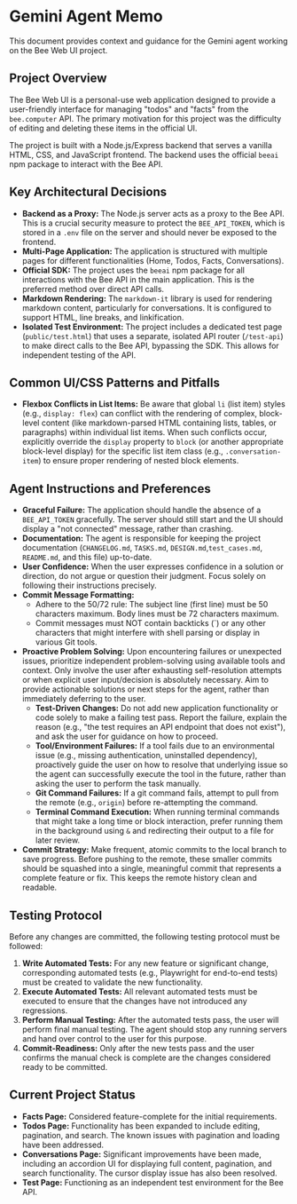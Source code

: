 # Gemini Agent Memo

This document provides context and guidance for the Gemini agent working on the Bee Web UI project.

## Project Overview

The Bee Web UI is a personal-use web application designed to provide a user-friendly interface for managing "todos" and "facts" from the `bee.computer` API. The primary motivation for this project was the difficulty of editing and deleting these items in the official UI.

The project is built with a Node.js/Express backend that serves a vanilla HTML, CSS, and JavaScript frontend. The backend uses the official `beeai` npm package to interact with the Bee API.

## Key Architectural Decisions

- **Backend as a Proxy:** The Node.js server acts as a proxy to the Bee API. This is a crucial security measure to protect the `BEE_API_TOKEN`, which is stored in a `.env` file on the server and should never be exposed to the frontend.
- **Multi-Page Application:** The application is structured with multiple pages for different functionalities (Home, Todos, Facts, Conversations).
- **Official SDK:** The project uses the `beeai` npm package for all interactions with the Bee API in the main application. This is the preferred method over direct API calls.
- **Markdown Rendering:** The `markdown-it` library is used for rendering markdown content, particularly for conversations. It is configured to support HTML, line breaks, and linkification.
- **Isolated Test Environment:** The project includes a dedicated test page (`public/test.html`) that uses a separate, isolated API router (`/test-api`) to make direct calls to the Bee API, bypassing the SDK. This allows for independent testing of the API.

## Common UI/CSS Patterns and Pitfalls

- **Flexbox Conflicts in List Items:** Be aware that global `li` (list item) styles (e.g., `display: flex`) can conflict with the rendering of complex, block-level content (like markdown-parsed HTML containing lists, tables, or paragraphs) within individual list items. When such conflicts occur, explicitly override the `display` property to `block` (or another appropriate block-level display) for the specific list item class (e.g., `.conversation-item`) to ensure proper rendering of nested block elements.

## Agent Instructions and Preferences

- **Graceful Failure:** The application should handle the absence of a `BEE_API_TOKEN` gracefully. The server should still start and the UI should display a "not connected" message, rather than crashing.
- **Documentation:** The agent is responsible for keeping the project documentation (`CHANGELOG.md`, `TASKS.md`, `DESIGN.md`,`test_cases.md`, `README.md`, and this file) up-to-date.
- **User Confidence:** When the user expresses confidence in a solution or direction, do not argue or question their judgment. Focus solely on following their instructions precisely.
- **Commit Message Formatting:**
    - Adhere to the 50/72 rule: The subject line (first line) must be 50 characters maximum. Body lines must be 72 characters maximum.
    - Commit messages must NOT contain backticks (`) or any other characters that might interfere with shell parsing or display in various Git tools.
- **Proactive Problem Solving:** Upon encountering failures or unexpected issues, prioritize independent problem-solving using available tools and context. Only involve the user after exhausting self-resolution attempts or when explicit user input/decision is absolutely necessary. Aim to provide actionable solutions or next steps for the agent, rather than immediately deferring to the user.
    - **Test-Driven Changes:** Do not add new application functionality or code solely to make a failing test pass. Report the failure, explain the reason (e.g., "the test requires an API endpoint that does not exist"), and ask the user for guidance on how to proceed.
    - **Tool/Environment Failures:** If a tool fails due to an environmental issue (e.g., missing authentication, uninstalled dependency), proactively guide the user on how to resolve that underlying issue so the agent can successfully execute the tool in the future, rather than asking the user to perform the task manually.
    - **Git Command Failures:** If a git command fails, attempt to pull from the remote (e.g., `origin`) before re-attempting the command.
    - **Terminal Command Execution:** When running terminal commands that might take a long time or block interaction, prefer running them in the background using `&` and redirecting their output to a file for later review.
- **Commit Strategy:** Make frequent, atomic commits to the local branch to save progress. Before pushing to the remote, these smaller commits should be squashed into a single, meaningful commit that represents a complete feature or fix. This keeps the remote history clean and readable.

## Testing Protocol

Before any changes are committed, the following testing protocol must be followed:

1.  **Write Automated Tests:** For any new feature or significant change, corresponding automated tests (e.g., Playwright for end-to-end tests) must be created to validate the new functionality.
2.  **Execute Automated Tests:** All relevant automated tests must be executed to ensure that the changes have not introduced any regressions.
3.  **Perform Manual Testing:** After the automated tests pass, the user will perform final manual testing. The agent should stop any running servers and hand over control to the user for this purpose.
4.  **Commit-Readiness:** Only after the new tests pass and the user confirms the manual check is complete are the changes considered ready to be committed.

## Current Project Status

- **Facts Page:** Considered feature-complete for the initial requirements.
- **Todos Page:** Functionality has been expanded to include editing, pagination, and search. The known issues with pagination and loading have been addressed.
- **Conversations Page:** Significant improvements have been made, including an accordion UI for displaying full content, pagination, and search functionality. The cursor display issue has also been resolved.
- **Test Page:** Functioning as an independent test environment for the Bee API.
